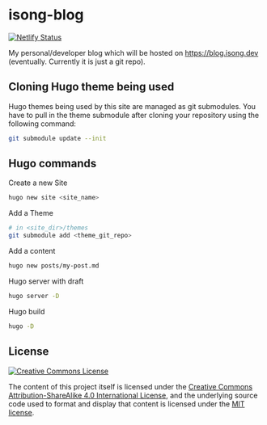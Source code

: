 # isong-blog

[![Netlify Status](https://api.netlify.com/api/v1/badges/3a22b74b-a311-4f19-a18e-ddbbe0ba387c/deploy-status)](https://app.netlify.com/sites/hungry-easley-68d30a/deploys)

My personal/developer blog which will be hosted on https://blog.isong.dev (eventually. Currently it is just a git repo).

## Cloning Hugo theme being used

Hugo themes being used by this site are managed as git submodules. You have to pull in the theme submodule after cloning your repository using the following command:

```bash
git submodule update --init
```

## Hugo commands

Create a new Site

```bash
hugo new site <site_name>
```

Add a Theme
```bash
# in <site_dir>/themes
git submodule add <theme_git_repo>
```

Add a content
```bash
hugo new posts/my-post.md
```

Hugo server with draft
```bash
hugo server -D
```

Hugo build
```bash
hugo -D
```

## License

<a rel="license" href="http://creativecommons.org/licenses/by-sa/4.0/"><img alt="Creative Commons License" style="border-width:0" src="https://i.creativecommons.org/l/by-sa/4.0/88x31.png" /></a> 

The content of this project itself is licensed under the [Creative Commons Attribution-ShareAlike 4.0 International License](http://creativecommons.org/licenses/by-sa/4.0/), and the underlying source code used to format and display that content is licensed under the [MIT license](LICENSE.md).
